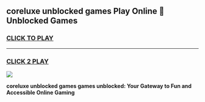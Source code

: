 
## coreluxe unblocked games Play Online 👋 Unblocked Games
<h3>
<a href="https://premium.freeplayer.one?title=coreluxe_unblocked_games&ref=19F">CLICK TO PLAY</a></h3>
<hr>

<h3>
<a href="https://premium.freeplayer.one?title=coreluxe_unblocked_games&ref=19F">CLICK 2 PLAY</a>
  
</h3>

<a href="https://premium.freeplayer.one?title=coreluxe_unblocked_games&ref=19F"><img src="https://clearcache.store/games.png"></a>


**coreluxe unblocked games games unblocked: Your Gateway to Fun and Accessible Online Gaming**

